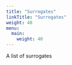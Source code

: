 ```yaml
---
title: "Surrogates"
linkTitle: "Surrogates"
weight: 40
menu:
  main:
    weight: 40
---
```


A list of surrogates
